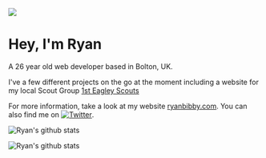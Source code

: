 ![](https://media.giphy.com/media/4Zo41lhzKt6iZ8xff9/giphy.gif)

# Hey, I'm Ryan

A 26 year old web developer based in Bolton, UK.

I've a few different projects on the go at the moment including a website for my local Scout Group [1st Eagley Scouts](https://1steagleyscouts.org.uk)

For more information, take a look at my website [ryanbibby.com](https://ryanbibby.com). You can also find me on [![Twitter][1.2]][1].

![Ryan's github stats](https://github-readme-stats.vercel.app/api/top-langs?username=rbibby&layout=compact)

![Ryan's github stats](https://github-readme-stats.vercel.app/api?username=rbibby&show_icons=true&count_private&layout=compact)

<!-- Icons -->
[1.2]: http://i.imgur.com/wWzX9uB.png

<!-- Links to your social media accounts -->

[1]: https://twitter.com/bibby_ryan
